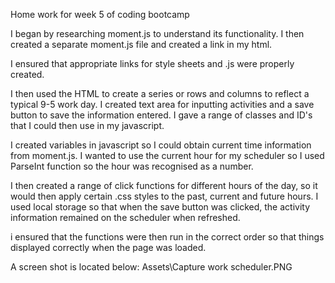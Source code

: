 Home work for week 5 of coding bootcamp

I began by researching moment.js to understand its functionality. I then created a separate moment.js file and created a link in my html.

I ensured that appropriate links for style sheets and .js were properly created.

I then used the HTML to create a series or rows and columns to reflect a typical 9-5 work day. I created text area for inputting activities and a save button to save the information entered. I gave a range of classes and ID's that I could then use in my javascript.

I created variables in javascript so I could obtain current time information from moment.js. I wanted to use the current hour for my scheduler so I used ParseInt function so the hour was recognised as a number.

I then created a range of click functions for different hours of the day, so it would then apply certain .css styles to the past, current and future hours. I used local storage so that when the save button was clicked, the activity information remained on the scheduler when refreshed.

i ensured that the functions were then run in the correct order so that things displayed correctly when the page was loaded.

A screen shot is located below:
Assets\Capture work scheduler.PNG
